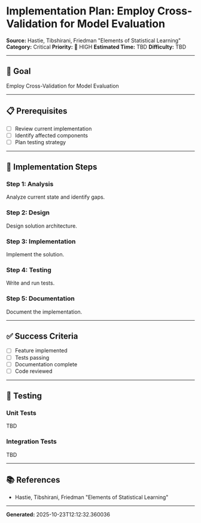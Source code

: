 # Implementation Plan: Employ Cross-Validation for Model Evaluation

**Source:** Hastie, Tibshirani, Friedman   "Elements of Statistical Learning"
**Category:** Critical
**Priority:** 🔴 HIGH
**Estimated Time:** TBD
**Difficulty:** TBD

---

## 🎯 Goal

Employ Cross-Validation for Model Evaluation

---

## 📋 Prerequisites

- [ ] Review current implementation
- [ ] Identify affected components
- [ ] Plan testing strategy

---

## 🔧 Implementation Steps

### Step 1: Analysis

Analyze current state and identify gaps.

### Step 2: Design

Design solution architecture.

### Step 3: Implementation

Implement the solution.

### Step 4: Testing

Write and run tests.

### Step 5: Documentation

Document the implementation.

---

## ✅ Success Criteria

- [ ] Feature implemented
- [ ] Tests passing
- [ ] Documentation complete
- [ ] Code reviewed

---

## 🧪 Testing

### Unit Tests

TBD

### Integration Tests

TBD

---

## 📚 References

- Hastie, Tibshirani, Friedman   "Elements of Statistical Learning"

---

**Generated:** 2025-10-23T12:12:32.360036
